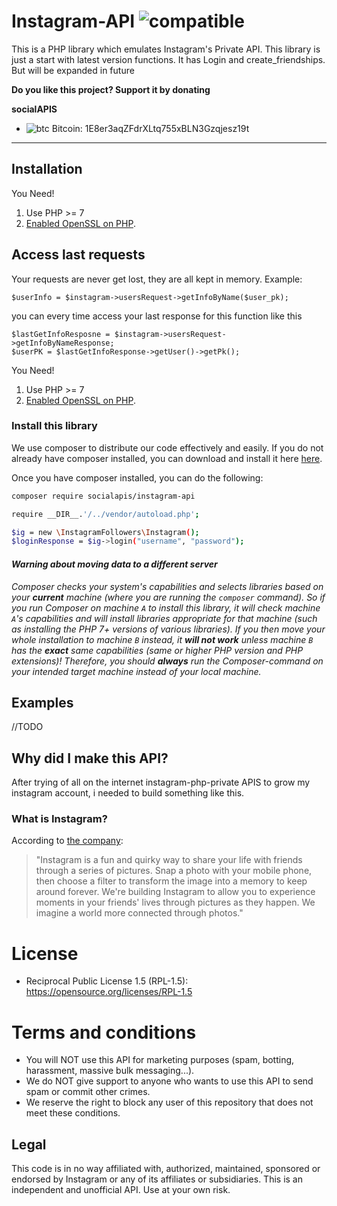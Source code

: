 # Instagram-API  ![compatible](https://img.shields.io/badge/PHP%207-Compatible-brightgreen.svg) 

This is a PHP library which emulates Instagram's Private API. This library is just a start with latest version functions. It has Login and create_friendships. But will be expanded in future

**Do you like this project? Support it by donating**

**socialAPIS**

- ![btc](https://raw.githubusercontent.com/reek/anti-adblock-killer/gh-pages/images/bitcoin.png) Bitcoin: 1E8er3aqZFdrXLtq755xBLN3Gzqjesz19t

----------
## Installation

You Need! 

1. Use PHP >= 7
2. [Enabled OpenSSL on PHP](https://www.php.net/manual/de/openssl.installation.php).

## Access last requests

Your requests are never get lost, they are all kept in memory.
Example:
```
$userInfo = $instagram->usersRequest->getInfoByName($user_pk);
```

you can every time access your last response for this function like this
```
$lastGetInfoResposne = $instagram->usersRequest->getInfoByNameResponse;
$userPK = $lastGetInfoResponse->getUser()->getPk();
```

You Need! 

1. Use PHP >= 7
2. [Enabled OpenSSL on PHP](https://www.php.net/manual/de/openssl.installation.php).

### Install this library
We use composer to distribute our code effectively and easily. If you do not already have composer installed, you can download and install it here [here](https://getcomposer.org/download/).

Once you have composer installed, you can do the following:
```sh
composer require socialapis/instagram-api
```

```sh
require __DIR__.'/../vendor/autoload.php';

$ig = new \InstagramFollowers\Instagram();
$loginResponse = $ig->login("username", "password");
```

#### _Warning about moving data to a different server_

_Composer checks your system's capabilities and selects libraries based on your **current** machine (where you are running the `composer` command). So if you run Composer on machine `A` to install this library, it will check machine `A`'s capabilities and will install libraries appropriate for that machine (such as installing the PHP 7+ versions of various libraries). If you then move your whole installation to machine `B` instead, it **will not work** unless machine `B` has the **exact** same capabilities (same or higher PHP version and PHP extensions)! Therefore, you should **always** run the Composer-command on your intended target machine instead of your local machine._

## Examples
//TODO

## Why did I make this API?

After trying of all on the internet instagram-php-private APIS to grow my instagram account, i needed to build something like this.

### What is Instagram?
According to [the company](https://instagram.com/about/faq/):

> "Instagram is a fun and quirky way to share your life with friends through a series of pictures. Snap a photo with your mobile phone, then choose a filter to transform the image into a memory to keep around forever. We're building Instagram to allow you to experience moments in your friends' lives through pictures as they happen. We imagine a world more connected through photos."

# License

- Reciprocal Public License 1.5 (RPL-1.5): https://opensource.org/licenses/RPL-1.5

# Terms and conditions

- You will NOT use this API for marketing purposes (spam, botting, harassment, massive bulk messaging...).
- We do NOT give support to anyone who wants to use this API to send spam or commit other crimes.
- We reserve the right to block any user of this repository that does not meet these conditions.

## Legal

This code is in no way affiliated with, authorized, maintained, sponsored or endorsed by Instagram or any of its affiliates or subsidiaries. This is an independent and unofficial API. Use at your own risk.
